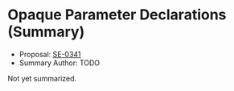 # Opaque Parameter Declarations (Summary)

* Proposal: [SE-0341](https://github.com/apple/swift-evolution/blob/main/proposals/0341-opaque-parameters.md)
* Summary Author: TODO

Not yet summarized.
